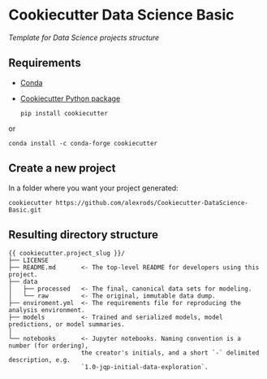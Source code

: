 # Cookiecutter Data Science Basic

*Template for Data Science projects structure*

## Requirements

- [Conda](https://docs.conda.io/projects/conda/en/latest/user-guide/install/download.html)
- [Cookiecutter Python package](http://cookiecutter.readthedocs.org/en/latest/installation.html)

    ```
    pip install cookiecutter

or

    conda install -c conda-forge cookiecutter

## Create a new project

In a folder where you want your project generated:


    cookiecutter https://github.com/alexrods/Cookiecutter-DataScience-Basic.git

## Resulting directory structure

```
{{ cookiecutter.project_slug }}/
├── LICENSE
├── README.md       <- The top-level README for developers using this project.
├── data
│   ├── processed   <- The final, canonical data sets for modeling.
│   └── raw         <- The original, immutable data dump.
├── enviroment.yml  <- The requirements file for reproducing the analysis environment.
├── models          <- Trained and serialized models, model predictions, or model summaries.
│
└── notebooks       <- Jupyter notebooks. Naming convention is a number (for ordering),
                    the creator's initials, and a short `-` delimited description, e.g.
                    `1.0-jqp-initial-data-exploration`.


